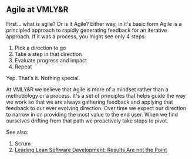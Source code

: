## Agile at VMLY&R

First... what is agile? Or is it Agile? Either way, in it's basic form Agile is a principled approach to rapidly generating feedback for an iterative approach. If it was a process, you might see only 4 steps:

1. Pick a direction to go
2. Take a step in that direction
3. Evaluate progress and impact
4. Repeat

Yep. That's it. Nothing special.

At VMLY&R we believe that Agile is more of a mindset rather than a methodology or a process. It's a set of principles that helps guide the way we work so that we are always gathering feedback and applying that feedback to our ever evolving direction. Over time we expect our direction to narrow in on providing the most value to the end user. When we find ourselves drifting from that path we proactively take steps to pivot.

See also:

1. Scrum
2. [Leading Lean Software Development: Results Are not the Point]()
